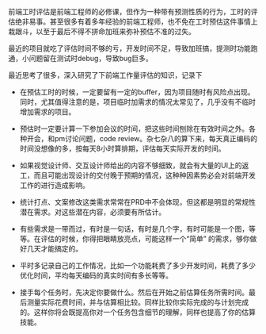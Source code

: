 前端工时评估是前端工程师的必修课，但作为一种带有预测性质的行为，工时的评估绝非易事。甚至很多有着多年经验的前端工程师，也不免在工时预估这件事情上栽跟斗，以至于最后不得不拼命加班来弥补预估不准的过失。

最近的项目就吃了评估时间不够的亏，开发时间不足，导致加班搞，提测时功能跑通，小问题留在测试时debug，导致bug巨多。

最近思考了很多，深入研究了下前端工作量评估的知识，记录下

+ 在预估工时的时候，一定要留有一定的buffer，因为项目随时有风险点出现。同时，尤其值得注意的是，项目临时加需求的情况太常见了，几乎没有不临时增加需求的项目。

+ 预估时一定要计算一下参加会议的时间，把这些时间刨除在有效时间之外。各种开会，和pm讨论问题，code review。杂七杂八的算下来，每天真正编码的时间没想像的多，按每天8小时算排期，评估每天实际开发的时间。

+ 如果视觉设计师、交互设计师给出的内容不够细致，就会有大量的UI上的返工，而且可能出现设计的交付晚于预期的情况，这种种因素势必会对前端开发工作的进行造成影响。

+ 统计打点、文案修改这类需求常常在PRD中不会体现，但这都是明显的常规性潜在需求。对这些潜在内容，必须要有所估计。

+ 有些需求是一带而过，有时是一句话，有时是几个字，有时可能是一个图，等等。在评估的时候，你得把眼睛放亮点，可能这样一个“简单” 的需求，够你做好几天才能搞定的。

+ 平时多记录自己的工作情况，比如一个功能耗费了多少开发时间，耗费了多少优化时间，平均每天编码的真实时间有多长等等。
 
+ 接手每个任务时，先决定你要做什么。然后在开始之前估算任务所需时间。最后测量实际花费时间，并与估算相比较。同样比较你实际完成的与计划完成的。这样你将会既提高你对一个任务包含细节的理解，同样也提高了你的估算技能。


